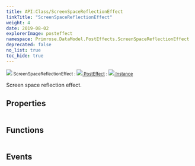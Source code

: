 ```yaml
---
title: API:Class/ScreenSpaceReflectionEffect
linkTitle: "ScreenSpaceReflectionEffect"
weight: 4
date: 2019-08-02
explorerImage: posteffect
namespace: Primrose.DataModel.PostEffects.ScreenSpaceReflectionEffect
deprecated: false
no_list: true
toc_hide: true
---
```

<small class="inheritance">
<span class="" href="/docs/api-reference/Class/ScreenSpaceReflectionEffect"><img src="/icons/silk/posteffect.png"/>&nbsp;ScreenSpaceReflectionEffect</span>&nbsp;:&nbsp;<a class="" href="/docs/api-reference/Class/PostEffect"><img src="/icons/silk/posteffect.png"/>&nbsp;PostEffect</a>&nbsp;:&nbsp;<a class="" href="/docs/api-reference/Class/Instance"><img src="/icons/silk/default.png"/>&nbsp;Instance</a></small>
<p class="summary">

Screen space reflection effect.

</p>
 
## Properties
 
<table class="studiohide">
<tbody>
</tbody>
</table>
 
## Functions
 
<table class="studiohide">
<tbody>
</tbody>
</table>
 
## Events
 
<table class="studiohide">
<tbody>
</tbody>
</table>
<b>
</b>
<div class="inheritors">
<ul class="root">
</ul>
</div>
